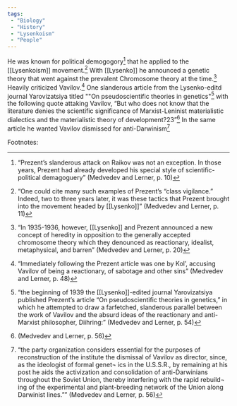```yaml
---
tags:
 - "Biology"
 - "History"
 - "Lysenkoism"
 - "People"
---
```

He was known for political demogogory[^1] that he applied to the [[Lysenkoism]] movement.[^2] With [[Lysenko]] he announced a genetic theory that went against the prevalent Chromosome theory at the time.[^3] Heavily criticized Vavilov.[^4] One slanderous article from the Lysenko-editd journal Yarovizatsiya titled ""On pseudoscientific  theories in genetics"[^5] with the following quote attaking Vavilov, “But who does not know that the literature denies the scientific significance of Marxist-Leninist materialistic dialectics and the materialistic theory of development?23”[^6] In the same article he wanted Vavilov dismissed for anti-Darwinism[^7]
 
 
 Footnotes:
 
 [^1]:“Prezent’s slanderous attack on Raikov was not an exception.  In those years, Prezent had already developed his special style of scientific-political demagoguery” (Medvedev and Lerner, p. 10)
 
 [^2]:“One  could cite many such examples of Prezent’s “class vigilance.”  Indeed, two to three years later, it was these tactics that Prezent brought into the movement headed by [[Lysenko]]”  (Medvedev and Lerner, p. 11)
 
 [^3]:“In 1935-1936, however, [[Lysenko]] and Prezent announced  a new concept of heredity in opposition to the generally  accepted chromosome theory which they denounced as reactionary, idealist, metaphysical, and barren”  (Medvedev and Lerner, p. 20)
 
 [^4]:“Immediately following the Prezent article was one by Kol’,  accusing Vavilov of being a reactionary, of sabotage and  other sins”  (Medvedev and Lerner, p. 48)
 
 [^5]:“the beginning of 1939 the [[Lysenko]]-edited journal Yarovizatsiya published Prezent’s article “On pseudoscientific  theories in genetics,” in which he attempted to draw a farfetched, slanderous parallel between the work of Vavilov and  the absurd ideas of the reactionary and anti-Marxist philosopher, Diihring:”  (Medvedev and Lerner, p. 54)
 
 [^6]:(Medvedev and Lerner, p. 56)
 
 [^7]:“the party organization considers essential for  the purposes of reconstruction of the institute the dismissal  of Vavilov as director, since, as the ideologist of formal genet¬  ics in the U.S.S.R., by remaining at his post he aids the activization and consolidation of anti-Darwinians throughout  the Soviet Union, thereby interfering with the rapid rebuild¬  ing of the experimental and plant-breeding network of the  Union along Darwinist lines.””  (Medvedev and Lerner, p. 56)